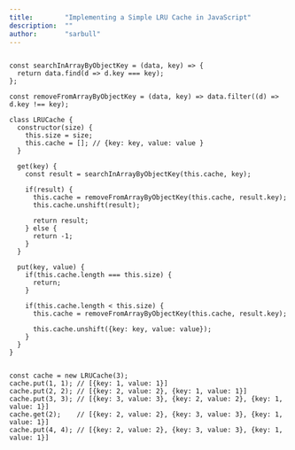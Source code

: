 ```yaml
---
title:        "Implementing a Simple LRU Cache in JavaScript"
description:  ""
author:       "sarbull"
---
```


<pre class="stackoverflow-light"><code class="hljs language-javascript">
const searchInArrayByObjectKey = (data, key) => {
  return data.find(d => d.key === key);
};

const removeFromArrayByObjectKey = (data, key) => data.filter((d) => d.key !== key);

class LRUCache {
  constructor(size) {
    this.size = size;
    this.cache = []; // {key: key, value: value }
  }

  get(key) {
    const result = searchInArrayByObjectKey(this.cache, key);

    if(result) {
      this.cache = removeFromArrayByObjectKey(this.cache, result.key);
      this.cache.unshift(result);

      return result;
    } else {
      return -1;
    }
  }

  put(key, value) {
    if(this.cache.length === this.size) {
      return;
    }

    if(this.cache.length < this.size) {
      this.cache = removeFromArrayByObjectKey(this.cache, result.key);

      this.cache.unshift({key: key, value: value});
    }
  }
}


const cache = new LRUCache(3);
cache.put(1, 1); // [{key: 1, value: 1}]
cache.put(2, 2); // [{key: 2, value: 2}, {key: 1, value: 1}]
cache.put(3, 3); // [{key: 3, value: 3}, {key: 2, value: 2}, {key: 1, value: 1}]
cache.get(2);    // [{key: 2, value: 2}, {key: 3, value: 3}, {key: 1, value: 1}]
cache.put(4, 4); // [{key: 2, value: 2}, {key: 3, value: 3}, {key: 1, value: 1}]
</code></pre>
